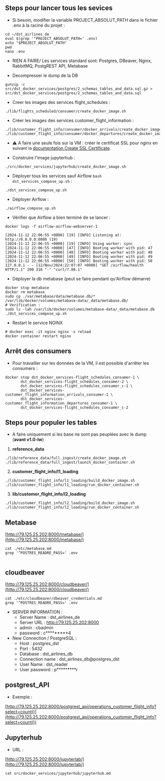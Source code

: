 ## Steps pour lancer tous les sevices

- Si besoin, modifier la variable PROJECT_ABSOLUT_PATH dans le fichier .env à la racine du projet :

```shell
cd ~/dst_airlines_de
eval $(grep '^PROJECT_ABSOLUT_PATH=' .env)
echo "$PROJECT_ABSOLUT_PATH"
pwd
nano .env
```

- RIEN A FAIRE/ Les services standard sont: Postgres, DBeaver, Nginx, RabbitMQ, PostgREST API, Metabase

- Decompresser le dump de la DB

```shell
gunzip -c src/dst_docker_services/postgres/2_schemas_tables_and_data.sql.gz > src/dst_docker_services/postgres/2_schemas_tables_and_data.sql
```

- Creer les images des services flight_schedules :

```shell
./lib/flights_scheduled/consumer/create_docker_image.sh
```
- Créer les images des services customer_flight_information :

```shell
./lib/customer_flight_info/consumer/docker_arrivals/create_docker_image.sh
./lib/customer_flight_info/consumer/docker_departures/create_docker_image.sh
```

- ⚠️ A faire une seule fois sur la VM : créer le certificat SSL pour nginx en suivant la [documentation Create SSL Certificate](src/docker_services/nginx/nginx_notes.md#create-ssl-certificate).

- Construire l'image jupyterhub :

```shell
./src/docker_services/jupyterhub/create_docker_image.sh
```

- Déployer tous les services sauf Airflow `bash dst_services_compose_up.sh` :

```shell
./dst_services_compose_up.sh
```

- Déployer Airflow  :

```shell
./airflow_compose_up.sh
```

- Vérifier que Airflow a bien terminé de se lancer :

```shell
docker logs -f airflow-airflow-webserver-1
```

```log
[2024-11-12 22:06:55 +0000] [19] [INFO] Listening at: http://0.0.0.0:8080 (19)
[2024-11-12 22:06:55 +0000] [19] [INFO] Using worker: sync
[2024-11-12 22:06:55 +0000] [47] [INFO] Booting worker with pid: 47
[2024-11-12 22:06:55 +0000] [48] [INFO] Booting worker with pid: 48
[2024-11-12 22:06:55 +0000] [49] [INFO] Booting worker with pid: 49
[2024-11-12 22:06:55 +0000] [50] [INFO] Booting worker with pid: 50
127.0.0.1 - - [12/Nov/2024:22:07:07 +0000] "GET /airflow/health HTTP/1.1" 200 318 "-" "curl/7.88.1"
```

- Déployer la db metabase (peut se faire pendant qu'Airflow démarre)

```shell
docker stop metabase
docker rm metabase
sudo cp ./var/metabase/data/metabase.db/* /var/lib/docker/volumes/metabase-data/_data/metabase.db/
# Verification :
sudo ls -lah /var/lib/docker/volumes/metabase-data/_data/metabase.db
./dst_services_compose_up.sh
```

- Restart le service NGINX

```shell
# docker exec -it nginx nginx -s reload
docker container restart nginx
```

## Arrêt des consumers

- Pour travailler sur les données de la VM, il est possible d'arrêter les consumers :

```shell
docker stop dst_docker_services-flight_schedules_consumer-1 \
       dst_docker_services-flight_schedules_consumer-2 \
	   dst_docker_services-flight_schedules_consumer_c-1 \
	   dst_docker_services-customer_flight_information_arrivals_consumer-1 \
	   dst_docker_services-customer_flight_information_departures_consumer-1 \
	   dst_docker_services-flight_schedules_consumer_c-2
```
 
## Steps pour populer les tables

- A faire uniquement si les base ne sont pas peuplées avec le dump (**avant v1.0-lw**)
 
 1. **reference_data**

```shell
./lib/reference_data/full_ingest/create_docker_image.sh
./lib/reference_data/full_ingest/launch_docker_container.sh

```
 
 2. **customer_flight_info/l1_loading**

```shell
./lib/customer_flight_info/l1_loading/build_docker_image.sh
./lib/customer_flight_info/l1_loading/run_docker_container.sh

```
 
 3. **lib/customer_flight_info/l2_loading**

```shell
./lib/customer_flight_info/l2_loading/build_docker_image.sh
./lib/customer_flight_info/l2_loading/run_docker_container.sh

``` 

## Metabase

[http://79.125.25.202:8000/metabase/](http://79.125.25.202:8000/metabase/)

```shell
cat ./etc/metabase.md
grep '^POSTRES_READRE_PASS=' .env


```

## cloudbeaver

[http://79.125.25.202:8000/cloudbeaver/](http://79.125.25.202:8000/cloudbeaver/)

```shell
cat ./etc/cloudbeaver/dbeaver_credentials.md
grep '^POSTRES_READRE_PASS=' .env
```

 - SERVER INFORMATION :
   - Server Name : dst_airlines_de
   - Server URL : http://79.125.25.202:8000
   - admin : cbadmin
   - password : c*********4
 - New Connection / PostgreSQL :
   - Host : postgres_dst
   - Port : 5432
   - Database : dst_airlines_db
   - Connection name : dst_airlines_db@postgres_dst
   - User Name : dst_reader
   - User password : p*********r

## postgrest_API

 - Exemple :

[http://79.125.25.202:8000/postgrest_api/operations_customer_flight_info?select=count()](http://79.125.25.202:8000/postgrest_api/operations_customer_flight_info?select=count())

## Jupyterhub

 - URL :

[http://79.125.25.202:8000/jupyterlab/](http://79.125.25.202:8000/jupyterlab/)

```shell
cat src/docker_services/jupyterhub/jupyterhub.md
```
